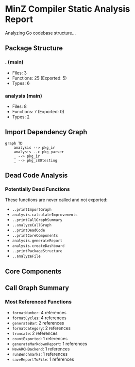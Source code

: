 # MinZ Compiler Static Analysis Report

Analyzing Go codebase structure...


## Package Structure

### . (main)
- Files: 3
- Functions: 25 (Exported: 5)
- Types: 6

### analysis (main)
- Files: 8
- Functions: 7 (Exported: 0)
- Types: 2


## Import Dependency Graph

```mermaid
graph TD
    analysis --> pkg_ir
    analysis --> pkg_parser
    _ --> pkg_ir
    _ --> pkg_z80testing
```

## Dead Code Analysis

### Potentially Dead Functions
These functions are never called and not exported:
- `..printImportGraph`
- `analysis.calculateImprovements`
- `..printCallGraphSummary`
- `..analyzeCallGraph`
- `..printDeadCode`
- `..printCoreComponents`
- `analysis.generateReport`
- `analysis.createDashboard`
- `..printPackageStructure`
- `..analyzeFile`


## Core Components


## Call Graph Summary

### Most Referenced Functions
- `formatNumber`: 4 references
- `formatCycles`: 4 references
- `generateBar`: 2 references
- `formatCategory`: 2 references
- `truncate`: 2 references
- `countExported`: 1 references
- `generateMarkdownReport`: 1 references
- `NewARCHBackend`: 1 references
- `runBenchmarks`: 1 references
- `saveReportToFile`: 1 references
